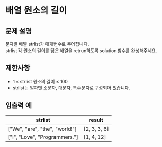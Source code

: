 # 배열 원소의 길이

## 문제 설명

문자열 배열 strlist가 매개변수로 주어집니다.  
strlist 각 원소의 길이를 담은 배열을 retrun하도록 solution 함수를 완성해주세요.  


## 제한사항

- 1 ≤ strlist 원소의 길이 ≤ 100
- strlist는 알파벳 소문자, 대문자, 특수문자로 구성되어 있습니다.


## 입출력 예

| strlist                        | result       |
|--------------------------------|--------------|
| ["We", "are", "the", "world!"] | [2, 3, 3, 6] |
| ["I", "Love", "Programmers."]  | [1, 4, 12]   |
